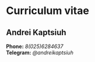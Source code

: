 # Curriculum vitae
## **Andrei Kaptsiuh**
  **Phone:** *8(025)6284637*  
  **Telegram:** *@andreikaptsiuh*
